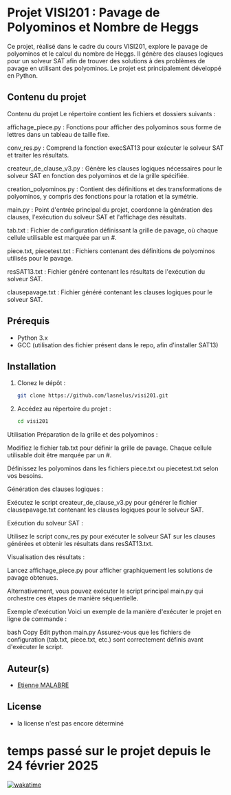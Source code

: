 # Projet VISI201 : Pavage de Polyominos et Nombre de Heggs

Ce projet, réalisé dans le cadre du cours VISI201, explore le pavage de polyominos et le calcul du nombre de Heggs. Il génère des clauses logiques pour un solveur SAT afin de trouver des solutions à des problèmes de pavage en utilisant des polyominos. Le projet est principalement développé en Python.

## Contenu du projet

Contenu du projet
Le répertoire contient les fichiers et dossiers suivants :

affichage_piece.py : Fonctions pour afficher des polyominos sous forme de lettres dans un tableau de taille fixe.​

conv_res.py : Comprend la fonction execSAT13 pour exécuter le solveur SAT et traiter les résultats.​

createur_de_clause_v3.py : Génère les clauses logiques nécessaires pour le solveur SAT en fonction des polyominos et de la grille spécifiée.​

creation_polyominos.py : Contient des définitions et des transformations de polyominos, y compris des fonctions pour la rotation et la symétrie.​

main.py : Point d'entrée principal du projet, coordonne la génération des clauses, l'exécution du solveur SAT et l'affichage des résultats.​

tab.txt : Fichier de configuration définissant la grille de pavage, où chaque cellule utilisable est marquée par un #.​

piece.txt, piecetest.txt : Fichiers contenant des définitions de polyominos utilisés pour le pavage.​

resSAT13.txt : Fichier généré contenant les résultats de l'exécution du solveur SAT.​

clausepavage.txt : Fichier généré contenant les clauses logiques pour le solveur SAT.​



## Prérequis

- Python 3.x
- GCC (utilisation des fichier présent dans le repo, afin d'installer SAT13)

## Installation

1. Clonez le dépôt :

   ```bash
   git clone https://github.com/lasnelus/visi201.git

2. Accédez au répertoire du projet :

    ```bash
    cd visi201

Utilisation
Préparation de la grille et des polyominos :

Modifiez le fichier tab.txt pour définir la grille de pavage. Chaque cellule utilisable doit être marquée par un #.​

Définissez les polyominos dans les fichiers piece.txt ou piecetest.txt selon vos besoins.​

Génération des clauses logiques :

Exécutez le script createur_de_clause_v3.py pour générer le fichier clausepavage.txt contenant les clauses logiques pour le solveur SAT.​

Exécution du solveur SAT :

Utilisez le script conv_res.py pour exécuter le solveur SAT sur les clauses générées et obtenir les résultats dans resSAT13.txt.​

Visualisation des résultats :

Lancez affichage_piece.py pour afficher graphiquement les solutions de pavage obtenues.​

Alternativement, vous pouvez exécuter le script principal main.py qui orchestre ces étapes de manière séquentielle.​

Exemple d'exécution
Voici un exemple de la manière d'exécuter le projet en ligne de commande :​

bash
Copy
Edit
python main.py
Assurez-vous que les fichiers de configuration (tab.txt, piece.txt, etc.) sont correctement définis avant d'exécuter le script.

## Auteur(s)

- [Etienne MALABRE](https://github.com/lasnelus/)

## License
- la license n'est pas encore déterminé

# temps passé sur le projet depuis le 24 février 2025
[![wakatime](https://wakatime.com/badge/user/5faeb795-a990-47af-8333-7f49032c5997.svg)](https://wakatime.com/@5faeb795-a990-47af-8333-7f49032c5997)
